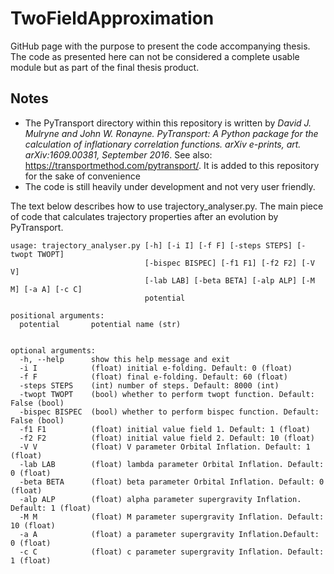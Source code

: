 # TwoFieldApproximation
GitHub page with the purpose to present the code accompanying thesis. The code as presented here can not be considered a complete usable module but as part of the final thesis product.

## Notes

- The PyTransport directory within this repository is written by *David J. Mulryne and John W. Ronayne. PyTransport: A Python package for the calculation of inflationary correlation functions. arXiv e-prints, art. arXiv:1609.00381, September 2016*. See also: https://transportmethod.com/pytransport/. It is added to this repository for the sake of convenience
- The code is still heavily under development and not very user friendly.


The text below describes how to use trajectory_analyser.py. The main piece of code that calculates trajectory properties after an evolution by PyTransport.

```
usage: trajectory_analyser.py [-h] [-i I] [-f F] [-steps STEPS] [-twopt TWOPT]
                              [-bispec BISPEC] [-f1 F1] [-f2 F2] [-V V]
                              [-lab LAB] [-beta BETA] [-alp ALP] [-M M] [-a A] [-c C]
                              potential

positional arguments:
  potential       potential name (str)
  

optional arguments:
  -h, --help      show this help message and exit
  -i I            (float) initial e-folding. Default: 0 (float)
  -f F            (float) final e-folding. Default: 60 (float)
  -steps STEPS    (int) number of steps. Default: 8000 (int)
  -twopt TWOPT    (bool) whether to perform twopt function. Default: False (bool)
  -bispec BISPEC  (bool) whether to perform bispec function. Default: False (bool)
  -f1 F1          (float) initial value field 1. Default: 1 (float)
  -f2 F2          (float) initial value field 2. Default: 10 (float)
  -V V            (float) V parameter Orbital Inflation. Default: 1 (float)
  -lab LAB        (float) lambda parameter Orbital Inflation. Default: 0 (float)
  -beta BETA      (float) beta parameter Orbital Inflation. Default: 0 (float)
  -alp ALP        (float) alpha parameter supergravity Inflation. Default: 1 (float)
  -M M            (float) M parameter supergravity Inflation. Default: 10 (float)
  -a A            (float) a parameter supergravity Inflation.Default: 0 (float) 
  -c C            (float) c parameter supergravity Inflation. Default: 1 (float)
```
